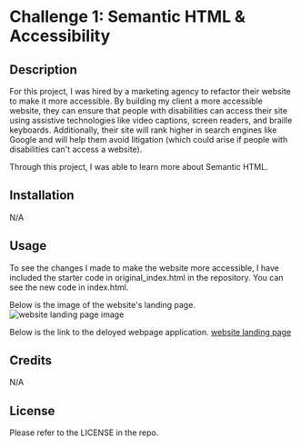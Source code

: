 # Challenge 1: Semantic HTML & Accessibility

## Description

For this project, I was hired by a marketing agency to refactor their website to make it more accessible. By building my client a more accessible website, they can ensure that people with disabilities can access their site using assistive technologies like video captions, screen readers, and braille keyboards. Additionally, their site will rank higher in search engines like Google and will help them avoid litigation (which could arise if people with disabilities can't access a website).

Through this project, I was able to learn more about Semantic HTML.

## Installation

N/A

## Usage

To see the changes I made to make the website more accessible, I have included the starter code in original_index.html in the repository. You can see the new code in index.html.

Below is the image of the website's landing page.
![website landing page image](https://github.com/mariea1022/challenge-accessibility/blob/main/assets/images/horiseon-landing-page.png)

Below is the link to the deloyed webpage application.
[website landing page](https://mariea1022.github.io/challenge-accessibility/)

## Credits

N/A

## License

Please refer to the LICENSE in the repo.